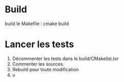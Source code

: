 # Build

build le Makefile : cmake build

# Lancer les tests

1. Décommenter les tests dans le build/CMakelist.txr
2. Commenter les sources.
3. Rebuild pour toute modification
4. u